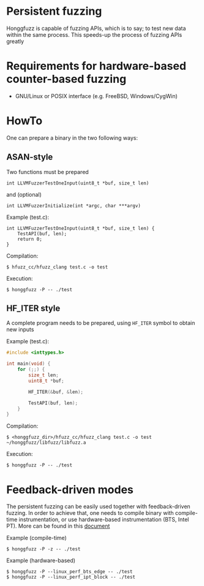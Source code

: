 # Persistent fuzzing #

Honggfuzz is capable of fuzzing APIs, which is to say; to test new data within the same process. This speeds-up the process of fuzzing APIs greatly

# Requirements for hardware-based counter-based fuzzing #
  * GNU/Linux or POSIX interface (e.g. FreeBSD, Windows/CygWin)

# HowTo #

One can prepare a binary in the two following ways:

## ASAN-style ##

Two functions must be prepared

```int LLVMFuzzerTestOneInput(uint8_t *buf, size_t len)```

and (optional)

```int LLVMFuzzerInitialize(int *argc, char ***argv)```

Example (test.c):
```
int LLVMFuzzerTestOneInput(uint8_t *buf, size_t len) {
	TestAPI(buf, len);
	return 0;
}
```

Compilation:
```
$ hfuzz_cc/hfuzz_clang test.c -o test
```

Execution:
```
$ honggfuzz -P -- ./test
```

## HF_ITER style ##

A complete program needs to be prepared, using ```HF_ITER``` symbol to obtain new inputs

Example (test.c):
```c
#include <inttypes.h>

int main(void) {
	for (;;) {
		size_t len;
		uint8_t *buf;

		HF_ITER(&buf, &len);

		TestAPI(buf, len);
	}
}
```

Compilation:
```
$ <honggfuzz_dir>/hfuzz_cc/hfuzz_clang test.c -o test ~/honggfuzz/libfuzz/libfuzz.a
```

Execution:
```
$ honggfuzz -P -- ./test
```

# Feedback-driven modes #

The persistent fuzzing can be easily used together with feedback-driven fuzzing. In order to achieve that, one needs to compile binary with compile-time instrumentation, or use hardware-based instrumentation (BTS, Intel PT). More can be found in this [document](FeedbackDrivenFuzzing.md)

Example (compile-time)
```
$ honggfuzz -P -z -- ./test
```

Example (hardware-based)
```
$ honggfuzz -P --linux_perf_bts_edge -- ./test
$ honggfuzz -P --linux_perf_ipt_block -- ./test
```
